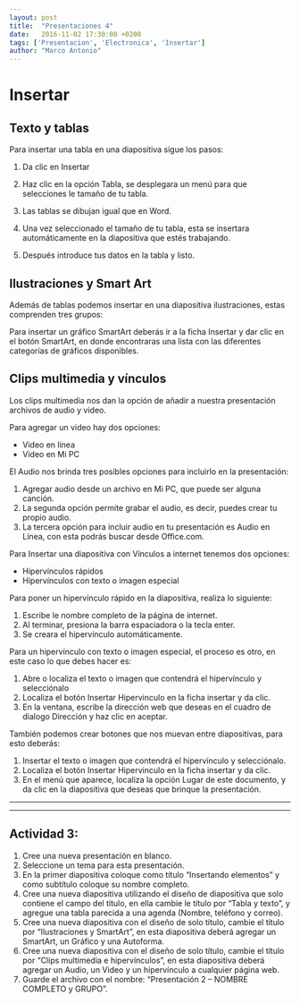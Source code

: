 ```yaml
---
layout: post
title:  "Presentaciones 4"
date:   2016-11-02 17:30:00 +0200
tags: ['Presentacion', 'Electronica', 'Insertar']
author: "Marco Antonio"
---
```


# Insertar

## Texto y tablas

Para insertar una tabla en una diapositiva sigue los pasos:

1. Da clic en Insertar
2. Haz clic en la opción Tabla, se desplegara un menú para que selecciones le tamaño de tu tabla.
3. Las tablas se dibujan igual que en Word.
 
4. Una vez seleccionado el tamaño de tu tabla, esta se insertara automáticamente en la diapositiva que estés trabajando.
5. Después introduce tus datos en la tabla y listo.

## Ilustraciones y Smart Art

Además de tablas podemos insertar en una diapositiva ilustraciones, estas comprenden tres grupos:
 
Para insertar un gráfico SmartArt deberás ir a la ficha Insertar y dar clic en el botón SmartArt, en donde encontraras una lista con las diferentes categorías de gráficos disponibles. 

## Clips multimedia y vínculos

Los clips multimedia nos dan la opción de añadir a nuestra presentación archivos de audio y video.

Para agregar un video hay dos opciones:

* Video en línea 
* Video en Mi PC
 
El Audio nos brinda tres posibles opciones para incluirlo en la presentación:

1. Agregar audio desde un archivo en Mi PC, que puede ser alguna canción.
2. La segunda opción permite grabar el audio, es decir, puedes crear tu propio audio.
3. La tercera opción para incluir audio en tu presentación es Audio en Línea, con esta podrás buscar desde Office.com.
 
Para Insertar una diapositiva con Vínculos a internet tenemos dos opciones:

* Hipervínculos rápidos
* Hipervínculos con texto o imagen especial

Para poner un hipervínculo rápido en la diapositiva, realiza lo siguiente:

1. Escribe le nombre completo de la página de internet.
2. Al terminar, presiona la barra espaciadora o la tecla enter.
3. Se creara el hipervínculo automáticamente.
 
Para un hipervínculo con texto o imagen especial, el proceso es otro, en este caso lo que debes hacer es:

1. Abre o localiza el texto o imagen que contendrá el hipervínculo y selecciónalo
2. Localiza el botón Insertar Hipervinculo en la ficha insertar y da clic.
3. En la ventana, escribe la dirección web que deseas en el cuadro de dialogo Dirección y haz clic en aceptar.
 
También podemos crear botones que nos muevan entre diapositivas, para esto deberás:

1. Insertar el texto o imagen que contendrá el hipervínculo y selecciónalo.
2. Localiza el botón Insertar Hipervinculo en la ficha insertar y da clic.
3. En el menú que aparece, localiza la opción Lugar de este documento, y da clic en la diapositiva que deseas que brinque la presentación.
 
***
***

## Actividad 3:

1.	Cree una nueva presentación en blanco.
2.	Seleccione un tema para esta presentación.
3.	En la primer diapositiva coloque como título “Insertando elementos” y como subtítulo coloque su nombre completo.
4.	Cree una nueva diapositiva utilizando el diseño de diapositiva que solo contiene el campo del título, en ella cambie le título por “Tabla y texto”, y agregue una tabla parecida a una agenda (Nombre, teléfono y correo).
5.	Cree una nueva diapositiva con el diseño de solo título, cambie el título por “Ilustraciones y SmartArt”, en esta diapositiva deberá agregar un SmartArt, un Gráfico y una Autoforma.
6.	Cree una nueva diapositiva con el diseño de solo título, cambie el título por “Clips multimedia e hipervínculos”, en esta diapositiva deberá agregar un Audio, un Video y un hipervínculo a cualquier página web.
7.	Guarde el archivo con el nombre: “Presentación 2 – NOMBRE COMPLETO y GRUPO”.

